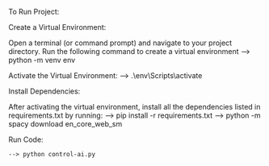 To Run Project:


Create a Virtual Environment:

Open a terminal (or command prompt) and navigate to your project directory.
Run the following command to create a virtual environment
    --> python -m venv env

Activate the Virtual Environment:
    --> .\env\Scripts\activate

Install Dependencies:

After activating the virtual environment, install all the dependencies listed in requirements.txt by running:
    --> pip install -r requirements.txt
    --> python -m spacy download en_core_web_sm


Run Code:

    --> python control-ai.py